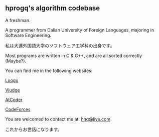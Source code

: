 ## hprogq's algorithm codebase

A freshman.

A programmer from Dalian University of Foreign Languages, majoring in Software Engineering.

私は大連外国語大学のソフトウェア工学科の出身です。

Most programs are written in C & C++, and are all sorted correctly (Maybe?).

You can find me in the following websites:

[Luogu](https://www.luogu.com.cn/user/56210)

[Vjudge](https://vjudge.net/user/hprogq)

[AtCoder](https://atcoder.jp/users/hprogq)

[CodeForces](https://codeforces.com/profile/hprogq)

You are welcomed to contact me at: [hhq@live.com](mailto:hhq@live.com).

これからお世話になります。